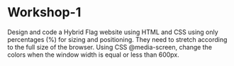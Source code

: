 # Workshop-1
Design and code a Hybrid Flag website using HTML and CSS using only percentages (%) for sizing and positioning. They need to stretch according to the full size of the browser. Using CSS @media-screen, change the colors when the window width is equal or less than 600px.
